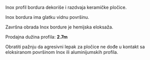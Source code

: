 Inox profil bordura dekoriše i razdvaja keramičke pločice.

Inox bordura ima glatku vidnu površinu.

Završna obrada Inox bordure je hemijska eloksaža.

Prodajna dužina profila: **2.7m**

Obratiti pažnju da agresivni lepak za pločice ne dođe u kontakt sa eloksiranom površinom Inox ili aluminijumskih profila.